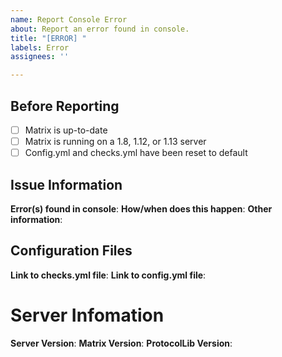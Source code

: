 ```yaml
---
name: Report Console Error
about: Report an error found in console.
title: "[ERROR] "
labels: Error
assignees: ''

---
```


## Before Reporting
- [ ] Matrix is up-to-date
- [ ] Matrix is running on a 1.8, 1.12, or 1.13 server
- [ ] Config.yml and checks.yml have been reset to default

## Issue Information
**Error(s) found in console**: 
**How/when does this happen**: 
**Other information**: 

## Configuration Files
**Link to checks.yml file**: 
**Link to config.yml file**: 

# Server Infomation
**Server Version**: 
**Matrix Version**: 
**ProtocolLib Version**:

